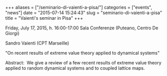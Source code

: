 +++
aliases = ["/seminario-di-vaienti-a-pisa/"]
categories = ["events", "news"]
date = "2015-07-14 15:24:43"
slug = "seminario-di-vaienti-a-pisa"
title = "Vaienti's seminar in Pisa"
+++

Friday, July 17, 2015, h. 16:00-17:00 Sala Conferenze (Puteano, Centro
De Giorgi)

Sandro Vaienti (CPT Marseille)

"On recent results of extreme value theory applied to dynamical systems"

Abstract:  We give a review of a few recent results of extreme value
theory applied to random dynamical systems and to coupled lattice maps.
